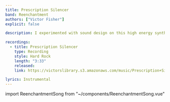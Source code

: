 ```yaml
---
title: Prescription Silencer
band: Reenchantment
authors: ["Victor Fisher"]
explicit: false

description: I experimented with sound design on this high energy synth rock track.

recordings:
  - title: Prescription Silencer
    type: Recording
    style: Hard Rock
    length: "3:33"
    released: 
    link: https://victorslibrary.s3.amazonaws.com/music/Prescription+Silencer/Prescription+Silencer.mp3

lyrics: Instrumental
---
```


import ReenchantmentSong from "~/components/ReenchantmentSong.vue"

<ReenchantmentSong :songData="$frontmatter" />
